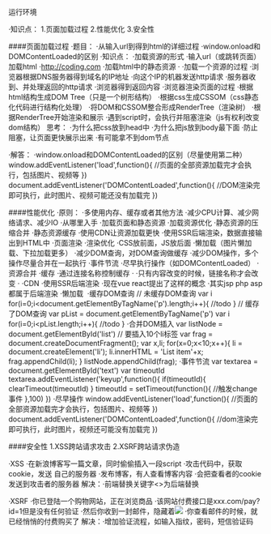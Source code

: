 运行环境

·知识点：
1.页面加载过程
2.性能优化
3.安全性

####页面加载过程
·题目：
  ·从输入url到得到html的详细过程
  ·window.onload和DOMContentLoaded的区别
·知识点：
  ·加载资源的形式
    ·输入url（或跳转页面）加载html
    ·http://coding.com
    ·加载html中的静态资源
    ·<script src="/static/js/jquery.js"></script>
  ·加载一个资源的过程
    ·浏览器根据DNS服务器得到域名的IP地址
    ·向这个IP的机器发送http请求
    ·服务器收到、并处理返回的http请求
    ·浏览器得到返回内容
  ·浏览器渲染页面的过程
    ·根据html结构生成DOM Tree（只是一个树形结构）
    ·根据css生成CSSOM（css静态化代码进行结构化处理）
    ·将DOM和CSSOM整合形成RenderTree（渲染树）
    ·根据RenderTree开始渲染和展示
    ·遇到script时，会执行并阻塞渲染（js有权利改变dom结构）
思考：
·为什么把css放到head中
·为什么把js放到body最下面
  ·防止阻塞，让页面更快展示出来
  ·有可能拿不到dom节点
  
·解答：
·window.onload和DOMContentLoaded的区别（尽量使用第二种）
  window.addEventListener('load',function(){
    //页面的全部资源加载完才会执行，包括图片、视频等
  })
  document.addEventListener('DOMContentLoaded',function(){
    //DOM渲染完即可执行，此时图片、视频可能还没有加载完
  })

####性能优化
·原则：
  ·多使用内存、缓存或者其他方法
  ·减少CPU计算、减少网络请求、减少IO
·从哪里入手
  ·加载页面和静态资源
    ·加载资源优化
      ·静态资源的压缩合并
      ·静态资源缓存
      ·使用CDN让资源加载更快
      ·使用SSR后端渲染，数据直接输出到HTML中
  ·页面渲染
    ·渲染优化
      ·CSS放前面，JS放后面
      ·懒加载（图片懒加载、下拉加载更多）
      ·减少DOM查询，对DOM查询做缓存
      ·减少DOM操作，多个操作尽量合并在一起执行
      ·事件节流
      ·尽早执行操作（如DOMContentLoaded）
  ·资源合并
  ·缓存
    ·通过连接名称控制缓存
    ·<script src="abc_1.js"></script>
    ·只有内容改变的时候，链接名称才会改变
    ·<script src="abc_2.js"></script>
  ·CDN
  ·使用SSR后端渲染
    ·现在vue react提出了这样的概念
    ·其实jsp php asp都属于后端渲染
  ·懒加载
    <img id="img1" src="img.png" data-realsrc="abc.png" alt="">
    <script type="text/javascript">
      var img1 = document.getElementById('img1')
      img1.src = img1.getAttribute('data-realsrc')
    </script>
  ·缓存DOM查询
    // 未缓存DOM查询
    var i 
    for(i=0;i<document.getElementByTagName('p').length;i++){
      //todo
    }
    // 缓存了DOM查询
    var pList = document.getElementByTagName('p')
    var i
    for(i=0;i<pList.length;i++){
      //todo
    }
  ·合并DOM插入
    var listNode = document.getElementById('list')
    // 要插入10个li标签
    var frag = document.createDocumentFragment();
    var x,li;
    for(x=0;x<10;x++){
      li = document.createElement('li');
      li.innerHTML = 'List item'+x;
      frag.appendChild(li);
    }
    listNode.appendChild(frag);
  ·事件节流
    var textarea = document.getElementById('text')
    var timeoutId
    textarea.addEventListener('keyup',function(){
      if(timeoutId){
        clearTimeout(timeoutId)
      }
      timeoutId = setTimeout(function(){
        //触发change事件
      },100)
    })
  ·尽早操作
    window.addEventListener('load',function(){
      //页面的全部资源加载完才会执行，包括图片、视频等
    })
    document.addEventListener('DOMContentLoaded',function(){
      //dom渲染完即可执行，此时图片，视频还可能没有加载完
    })

####安全性
1.XSS跨站请求攻击
2.XSRF跨站请求伪造

·XSS
  ·在新浪博客写一篇文章，同时偷偷插入一段script
  ·攻击代码中，获取cookie，发送 自己的服务器
  ·发布博客，有人查看博客内容
  ·会把查看者的cookie发送到攻击者的服务器
解决：·前端替换关键字<>为后端替换

·XSRF
  ·你已登陆一个购物网站，正在浏览商品
  ·该网站付费接口是xxx.com/pay?id=1但是没有任何验证
  ·然后你收到一封邮件，隐藏着<img src="xxx.com/pay?id=1">
  ·你查看邮件的时候，就已经悄悄的付费购买了
解决：·增加验证流程，如输入指纹，密码，短信验证码